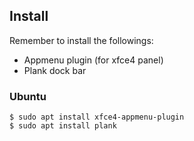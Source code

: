 ## Install

Remember to install the followings:

+ Appmenu plugin (for xfce4 panel)
+ Plank dock bar




### Ubuntu

```
$ sudo apt install xfce4-appmenu-plugin
$ sudo apt install plank
```
